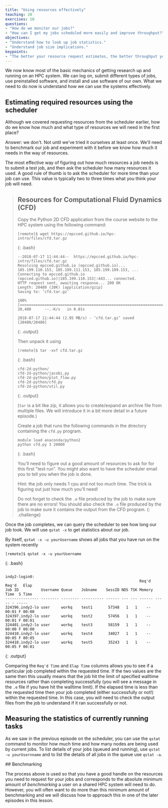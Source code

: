```yaml
---
title: "Using resources effectively"
teaching: 20
exercises: 10
questions:
- "How do we monitor our jobs?"
- "How can I get my jobs scheduled more easily and improve throughput?" 
objectives:
- "Understand how to look up job statistics."
- "Understand job size implications."
keypoints:
- "The better your resource request estimates, the better throughput you will see."
---
```


We now know most of the basic mechanics of getting research up and running on an HPC system.
We can log on, submit different types of jobs, use preinstalled software, 
and install and use software of our own.
What we need to do now is understand how we can use the systems effectively.

## Estimating required resources using the scheduler

Although we covered requesting resources from the scheduler earlier,
how do we know how much and what type of resources we will need in the first place?

Answer: we don't. 
Not until we've tried it ourselves at least once.
We'll need to benchmark our job and experiment with it before
we know how much it needs in the way of resources.

The most effective way of figuring out how much resources a job needs is to submit a test job,
and then ask the scheduler how many resources it used.
A good rule of thumb is to ask the scheduler for more time than your job can use.
This value is typically two to three times what you think your job will need.

> ## Resources for Computational Fluid Dynamics (CFD)
>
> Copy the Python 2D CFD application from the course website to the HPC system using the following command:
>
> ```
> [remote]$ wget https://epcced.github.io/hpc-intro/files/cfd.tar.gz
> ```
> {: .bash}
> ```
> --2018-07-17 11:44:44--  https://epcced.github.io/hpc-intro/files/cfd.tar.gz
> Resolving epcced.github.io (epcced.github.io)... 185.199.110.153, 185.199.111.153, 185.199.109.153, ...
> Connecting to epcced.github.io (epcced.github.io)|185.199.110.153|:443... connected.
> HTTP request sent, awaiting response... 200 OK
> Length: 20480 (20K) [application/gzip]
> Saving to: ‘cfd.tar.gz’
> 
> 100%[===========================================================================================================>] 20,480      --.-K/s   in 0.01s   
> 
> 2018-07-17 11:44:44 (2.05 MB/s) - ‘cfd.tar.gz’ saved [20480/20480]
> 
> ```
> {: .output}
>
> Then unpack it using
>
> ```
> [remote]$ tar -xvf cfd.tar.gz
> ```
> {: .bash}
> ```
> cfd-2d-python/
> cfd-2d-python/jacobi.py
> cfd-2d-python/plot_flow.py
> cfd-2d-python/cfd.py
> cfd-2d-python/util.py
> ```
> {: .output}
> 
> (`tar` is a bit like zip, it allows you to create/expand an archive file from multiple files. We will introduce it in a
> bit more detail in a future episode.)
>
> Create a job that runs the following commands in the directory containing the `cfd.py` program.
> 
> ```
> module load anaconda/python2
> python cfd.py 3 20000
> ```
> {: .bash}
> 
> You'll need to figure out a good amount of resources to ask for for this first "test run".
> You might also want to have the scheduler email you to tell you when the job is done.
>
> Hint: the job only needs 1 cpu and not too much time.
> The trick is figuring out just how much you'll need!
>
> Do not forget to check the `.e` file produced by the job to make sure there are no errors!
> You should also check the `.o` file produced by the job to make sure it contains the output
> from the CFD program.
{: .challenge}

Once the job completes, we can query the scheduler to see how long our job took.
We will use `qstat -x` to get statistics about our job.

By itself, `qstat -x -u yourUsername` shows all jobs that you have run on the system recently

```
[remote]$ qstat -x -u yourUsername
```
{: .bash}
```

indy2-login0: 
                                                            Req'd  Req'd   Elap
Job ID          Username Queue    Jobname    SessID NDS TSK Memory Time  S Time
--------------- -------- -------- ---------- ------ --- --- ------ ----- - -----
324396.indy2-lo user     workq    test1       57348   1   1    --  00:01 F 00:00
324397.indy2-lo user     workq    test2       57456   1   1    --  00:01 F 00:01
324401.indy2-lo user     workq    test3       58159   1   1    --  00:00 F 00:00
324410.indy2-lo user     workq    test4       34027   1   1    --  00:05 F 00:05
324418.indy2-lo user     workq    test5       35243   1   1    --  00:05 F 00:01
```
{: .output}

Comparing the `Req'd Time` and `Elap Time` columns allows you to see if a particular 
job completed within the requested time. If the two values are the same then this 
usually means that the job hit the limit of specified walltime resources rather than
completing successfully (you will see a message in the `.e` file if you have hit the 
walltime limit). If the elapsed time is less than the requested time then 
your job completed (either successfully or not!) within the requested time. In this case,
you will need to check the output files from the job to understand if it ran successfully
or not.

## Measuring the statistics of currently running tasks

As we saw in the previous episode on the scheduler, you can use the `qstat` command to 
monitor how much time and how many nodes are being used by current jobs. To list
details of your jobs (queued and running), use `qstat -u yourUsernname` and to list the
details of all jobs in the queue use `qstat -a`.

## Benchmarking

The process above is used so that you have a good handle on the resources you need to 
request for your jobs and corresponds to the absolute minimum amount of *benchmarking* 
a user on a shared HPC system will need to do. However, you will often want to do more
than this minimum amount of benchmarking and we will discuss how to approach this
in one of the later episodes in this lesson.
